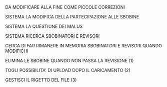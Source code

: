 DA MODIFICARE ALLA FINE COME PICCOLE CORREZIONI

SISTEMA LA MODIFICA DELLA PARTECIPAZIONE ALLE SBOBINE

SISTEMA LA QUESTIONE DEI MALUS

SISTEMA RICERCA SBOBINATORI E REVISORI

CERCA DI FAR RIMANERE IN MEMORIA SBOBINATORI E REVISORI QUANDO MODIFICHI


ELIMINA LE SBOBINE QUANDO NON PASSA LA REVISIONE (1)

TOGLI POSSIBILITA' DI UPLOAD DOPO IL CARICAMENTO (2)


GESTISCI IL RIGETTO DEL FILE (3)